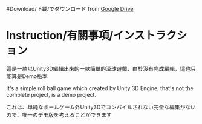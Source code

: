 #Download/下載/でダウンロード from [Google Drive](https://drive.google.com/folderview?id=0B-ZjIWMoTNCRZVVjXzhadUpqekk&usp=sharing "悬停显示")



# Instruction/有關事項/インストラクション

這是一款以Unity3D編輯出來的一款簡單的滾球遊戲，由於沒有完成編輯，這也只能算是Demo版本

It's a simple roll ball game which created by Unity 3D Engine, that's not the complete project, is a demo project.

これは、単純なボールゲーム外Unity3Dでコンパイルされない完全な編集がないので、唯一のデモ版を考えることができます
